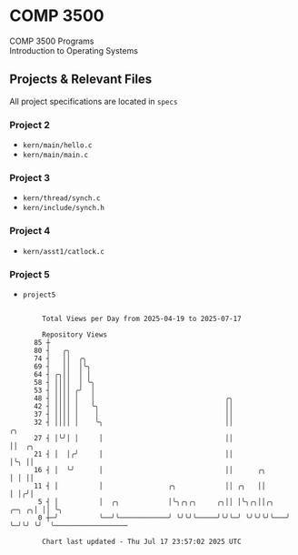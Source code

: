 # COMP 3500
COMP 3500 Programs  
Introduction to Operating Systems  
## Projects & Relevant Files
All project specifications are located in `specs`
### Project 2
- `kern/main/hello.c`
- `kern/main/main.c`
### Project 3
- `kern/thread/synch.c`
- `kern/include/synch.h`
### Project 4
- `kern/asst1/catlock.c`
### Project 5
- `project5`

```

        Total Views per Day from 2025-04-19 to 2025-07-17

        Repository Views
      85 ┼
      80 ┤   ╭╮
      74 ┤   ││  ╭╮
      69 ┤   ││  │╰╮
      64 ┤ ╭╮││  │ │
      58 ┤ ││││  │ ╰╮
      53 ┤ ││││ ╭╯  │
      48 ┤ ││││ │   │                                ╭╮
      42 ┤ ││││ │   ╰╮                               ││
      37 ┤ ││││ │    │                               ││
      32 ┤ ││││ │    ╰╮                              ││                   ╭╮
      27 ┤ │╰╯│ │     │                              ││                   ││  ╭╮
      21 ┤ │  │╭╯     │                              ││                   │╰╮ ││
      16 ┤ │  ╰╯      │                              ││      ╭╮           │ │ ││
      11 ┤ │          │                ╭╮            ││ ╭╮   ││           │ │╭╯│
       5 ┤ │          │  ╭╮            │╰╮╭╮╭╮     ╭╮││ │╰╮╭╮││╭╮   ╭─╮ ╭╮│ ││ ╰╮
       0 ┼─╯          ╰──╯╰────────────╯ ╰╯╰╯╰─────╯╰╯╰─╯ ╰╯╰╯╰╯╰───╯ ╰─╯╰╯ ╰╯  ╰──────────────────

        Chart last updated - Thu Jul 17 23:57:02 2025 UTC
        
```
